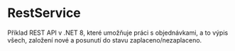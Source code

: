 # RestService

Příklad REST API v .NET 8, které umožňuje práci s objednávkami, a to výpis všech, založení nové a posunutí do stavu zaplaceno/nezaplaceno.